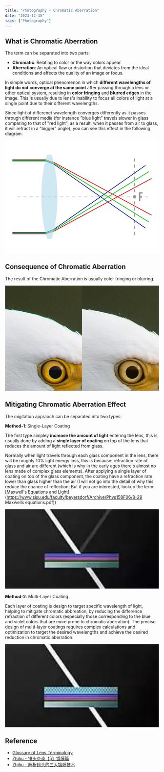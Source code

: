 ```yaml
---
title: "Photography - Chromatic Aberration"
date: "2023-12-15"
tags: ["Photography"]
---
```


## What is Chromatic Aberration

The term can be separated into two parts:

-   **Chromatic**: Relating to color or the way colors appear.
-   **Aberration**: An optical flaw or distortion that deviates from the ideal conditions and affects the quality of an image or focus.

In simple words, optical phenomenon in which **different wavelengths of light do not converge at the same point** after passing through a lens or other optical system, resulting in **color fringing** and **blurred edges** in the image. This is usually due to lens's inability to focus all colors of light at a single point due to their different wavelengths.

Since light of differenet wavelength converges differently as it passes through different media (for instance "blue light" travels slower in glass comparing to that of "red light", as a result, when it passes from air to glass, it will refract in a "bigger" angle), you can see this effect in the following diagram.

![What is Chromatic Aberration? (And How to Fix It in Photoshop or Lightroom)](what_is_chromatic_aberration-2.jpg)

## Consequence of Chromatic Aberration

The result of the Chromatic Aberration is usually color fringing or blurring.

![This Photoshop Trick Lets You Easily Fix Color Fringing | PetaPixel](beforeandafterc.jpg)



## Mitigating Chromatic Aberration Effect

The migitation appraoch can be separated into two types:

**Method-1**: Single-Layer Coating

The first type simpley **increase the amount of light** entering the lens, this is usually done by adding a **single layer of coating** on top of the lens that reduces the amount of light reflected from glass.

Normally when light travels through each glass component in the lens, there will be roughly 10% light energy loss, this is because: refraction rate of glass and air are different (which is why in the early ages there's almost no lens made of complex glass elements).  After applying a single layer of coating on top of the glass component, the coating have a refraction rate lower than glass higher than the air (I will not go into the detail of why this reduce the chance of reflection; But if you are interested, lookup the term: [Maxwell's Equations and Light](https://www.sjsu.edu/faculty/beyersdorf/Archive/Phys158F06/8-29 Maxwells equations.pdf))

![image-20231215171410687](image-20231215171410687.png)



**Method-2**: Multi-Layer Coating

Each layer of coating is design to target specific wavelength of light, helping to mitigate chromatic abbreation, by reducing the difference refraction of different colors (especially those corresponding to the blue and violet colors that are more prone to chromatic aberration). The precise design of multi-layer coatings requires complex calculations and optimization to target the desired wavelengths and achieve the desired reduction in chromatic aberration.



![image-20231215171405120](image-20231215171405120.png)





## Reference

-   [Glossary of Lens Terminology](https://kenrockwell.com/tech/lenstech.htm)
-   [Zhihu - 镜头杂谈【5】镀膜篇](https://zhuanlan.zhihu.com/p/26102452?utm_id=0)
-   [Zhihu - 解析镜头的三大镀膜技术](https://zhuanlan.zhihu.com/p/531581041)







